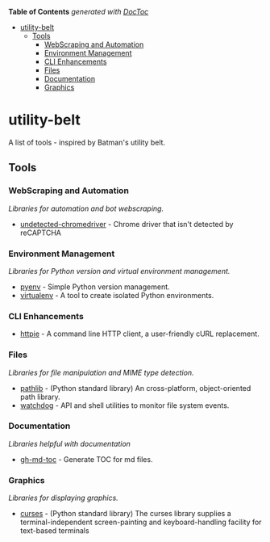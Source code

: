 <!-- START doctoc generated TOC please keep comment here to allow auto update -->
<!-- DON'T EDIT THIS SECTION, INSTEAD RE-RUN doctoc TO UPDATE -->
**Table of Contents**  *generated with [DocToc](https://github.com/thlorenz/doctoc)*

- [utility-belt](#utility-belt)
  - [Tools](#tools)
    - [WebScraping and Automation](#webscraping-and-automation)
    - [Environment Management](#environment-management)
    - [CLI Enhancements](#cli-enhancements)
    - [Files](#files)
    - [Documentation](#documentation)
    - [Graphics](#graphics)

<!-- END doctoc generated TOC please keep comment here to allow auto update -->

# utility-belt

A list of tools - inspired by Batman's utility belt.

## Tools

### WebScraping and Automation
*Libraries for automation and bot webscraping.*

* [undetected-chromedriver](https://github.com/ultrafunkamsterdam/undetected-chromedriver) - Chrome driver that isn't detected by reCAPTCHA

### Environment Management
*Libraries for Python version and virtual environment management.*

* [pyenv](https://github.com/pyenv/pyenv) - Simple Python version management.
* [virtualenv](https://github.com/pypa/virtualenv) - A tool to create isolated Python environments.

### CLI Enhancements
* [httpie](https://github.com/jakubroztocil/httpie) - A command line HTTP client, a user-friendly cURL replacement.

### Files
*Libraries for file manipulation and MIME type detection.*

* [pathlib](https://docs.python.org/3/library/pathlib.html) - (Python standard library) An cross-platform, object-oriented path library.
* [watchdog](https://github.com/gorakhargosh/watchdog) - API and shell utilities to monitor file system events.

### Documentation
*Libraries helpful with documentation*

* [gh-md-toc](https://github.com/ekalinin/github-markdown-toc) - Generate TOC for md files.

### Graphics
*Libraries for displaying graphics.*
* [curses](https://docs.python.org/3/howto/curses.html) - (Python standard library) The curses library supplies a terminal-independent screen-painting and keyboard-handling facility for text-based terminals
